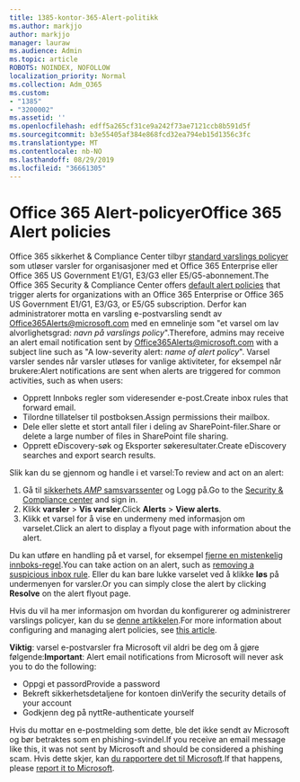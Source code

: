 ```yaml
---
title: 1385-kontor-365-Alert-politikk
ms.author: markjjo
author: markjjo
manager: lauraw
ms.audience: Admin
ms.topic: article
ROBOTS: NOINDEX, NOFOLLOW
localization_priority: Normal
ms.collection: Adm_O365
ms.custom:
- "1385"
- "3200002"
ms.assetid: ''
ms.openlocfilehash: edff5a265cf31ce9a242f73ae7121ccb8b591d5f
ms.sourcegitcommit: b3e55405af384e868fcd32ea794eb15d1356c3fc
ms.translationtype: MT
ms.contentlocale: nb-NO
ms.lasthandoff: 08/29/2019
ms.locfileid: "36661305"
---
```

# <a name="office-365-alert-policies"></a><span data-ttu-id="3cd51-102">Office 365 Alert-policyer</span><span class="sxs-lookup"><span data-stu-id="3cd51-102">Office 365 Alert policies</span></span>

<span data-ttu-id="3cd51-103">Office 365 sikkerhet & Compliance Center tilbyr [standard varslings policyer](https://docs.microsoft.com/office365/securitycompliance/alert-policies#default-alert-policies) som utløser varsler for organisasjoner med et Office 365 Enterprise eller Office 365 US Government E1/G1, E3/G3 eller E5/G5-abonnement.</span><span class="sxs-lookup"><span data-stu-id="3cd51-103">The Office 365 Security & Compliance Center offers [default alert policies](https://docs.microsoft.com/office365/securitycompliance/alert-policies#default-alert-policies) that trigger alerts for organizations with an Office 365 Enterprise or Office 365 US Government E1/G1, E3/G3, or E5/G5 subscription.</span></span> <span data-ttu-id="3cd51-104">Derfor kan administratorer motta en varsling e-postvarsling sendt av Office365Alerts@microsoft.com med en emnelinje som "et varsel om lav alvorlighetsgrad: *navn på varslings policy*".</span><span class="sxs-lookup"><span data-stu-id="3cd51-104">Therefore, admins may receive an alert email notification sent by Office365Alerts@microsoft.com with a subject line such as "A low-severity alert: *name of alert policy*".</span></span> <span data-ttu-id="3cd51-105">Varsel varsler sendes når varsler utløses for vanlige aktiviteter, for eksempel når brukere:</span><span class="sxs-lookup"><span data-stu-id="3cd51-105">Alert notifications are sent when alerts are triggered for common activities, such as when users:</span></span>

- <span data-ttu-id="3cd51-106">Opprett Innboks regler som videresender e-post.</span><span class="sxs-lookup"><span data-stu-id="3cd51-106">Create inbox rules that forward email.</span></span>
- <span data-ttu-id="3cd51-107">Tilordne tillatelser til postboksen.</span><span class="sxs-lookup"><span data-stu-id="3cd51-107">Assign permissions their mailbox.</span></span>
- <span data-ttu-id="3cd51-108">Dele eller slette et stort antall filer i deling av SharePoint-filer.</span><span class="sxs-lookup"><span data-stu-id="3cd51-108">Share or delete a large number of files in SharePoint file sharing.</span></span>
- <span data-ttu-id="3cd51-109">Opprett eDiscovery-søk og Eksporter søkeresultater.</span><span class="sxs-lookup"><span data-stu-id="3cd51-109">Create eDiscovery searches and export search results.</span></span>

<span data-ttu-id="3cd51-110">Slik kan du se gjennom og handle i et varsel:</span><span class="sxs-lookup"><span data-stu-id="3cd51-110">To review and act on an alert:</span></span>

1. <span data-ttu-id="3cd51-111">Gå til [sikkerhets _AMP_ samsvarssenter](https://protection.office.com) og Logg på.</span><span class="sxs-lookup"><span data-stu-id="3cd51-111">Go to the [Security & Compliance center](https://protection.office.com) and sign in.</span></span>
2. <span data-ttu-id="3cd51-112">Klikk **varsler** > **Vis varsler**.</span><span class="sxs-lookup"><span data-stu-id="3cd51-112">Click **Alerts** > **View alerts**.</span></span>
3. <span data-ttu-id="3cd51-113">Klikk et varsel for å vise en undermeny med informasjon om varselet.</span><span class="sxs-lookup"><span data-stu-id="3cd51-113">Click an alert to display a flyout page with information about the alert.</span></span>

<span data-ttu-id="3cd51-114">Du kan utføre en handling på et varsel, for eksempel [fjerne en mistenkelig innboks-regel](https://docs.microsoft.com/office365/securitycompliance/responding-to-a-compromised-email-account).</span><span class="sxs-lookup"><span data-stu-id="3cd51-114">You can take action on an alert, such as [removing a suspicious inbox rule](https://docs.microsoft.com/office365/securitycompliance/responding-to-a-compromised-email-account).</span></span> <span data-ttu-id="3cd51-115">Eller du kan bare lukke varselet ved å klikke **løs** på undermenyen for varsler.</span><span class="sxs-lookup"><span data-stu-id="3cd51-115">Or you can simply close the alert by clicking **Resolve** on the alert flyout page.</span></span>

<span data-ttu-id="3cd51-116">Hvis du vil ha mer informasjon om hvordan du konfigurerer og administrerer varslings policyer, kan du se [denne artikkelen](https://docs.microsoft.com/office365/securitycompliance/alert-policies).</span><span class="sxs-lookup"><span data-stu-id="3cd51-116">For more information about configuring and managing alert policies, see  [this article](https://docs.microsoft.com/office365/securitycompliance/alert-policies).</span></span>

<span data-ttu-id="3cd51-117">**Viktig**: varsel e-postvarsler fra Microsoft vil aldri be deg om å gjøre følgende:</span><span class="sxs-lookup"><span data-stu-id="3cd51-117">**Important**: Alert email notifications from Microsoft will never ask you to do the following:</span></span>

- <span data-ttu-id="3cd51-118">Oppgi et passord</span><span class="sxs-lookup"><span data-stu-id="3cd51-118">Provide a password</span></span>
- <span data-ttu-id="3cd51-119">Bekreft sikkerhetsdetaljene for kontoen din</span><span class="sxs-lookup"><span data-stu-id="3cd51-119">Verify the security details of your account</span></span>
- <span data-ttu-id="3cd51-120">Godkjenn deg på nytt</span><span class="sxs-lookup"><span data-stu-id="3cd51-120">Re-authenticate yourself</span></span>

<span data-ttu-id="3cd51-121">Hvis du mottar en e-postmelding som dette, ble det ikke sendt av Microsoft og bør betraktes som en phishing-svindel.</span><span class="sxs-lookup"><span data-stu-id="3cd51-121">If you receive an email message like this, it was not sent by Microsoft and should be considered a phishing scam.</span></span> <span data-ttu-id="3cd51-122">Hvis dette skjer, kan [du rapportere det til Microsoft](https://docs.microsoft.com/office365/SecurityCompliance/report-junk-email-and-phishing-scams-in-outlook-on-the-web-eop).</span><span class="sxs-lookup"><span data-stu-id="3cd51-122">If that happens, please [report it to Microsoft](https://docs.microsoft.com/office365/SecurityCompliance/report-junk-email-and-phishing-scams-in-outlook-on-the-web-eop).</span></span>